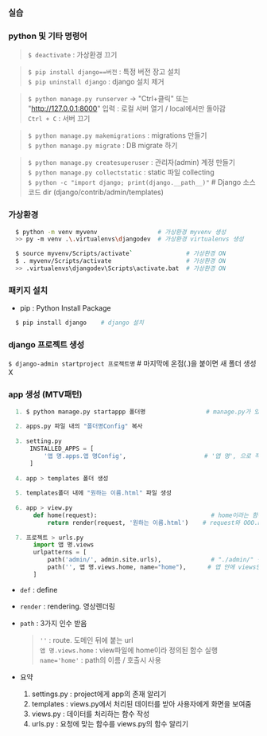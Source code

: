 
### 실습  

### python 및 기타 명령어
  > `$ deactivate` : 가상환경 끄기  

  > `$ pip install django==버전` : 특정 버전 장고 설치  
  > `$ pip uninstall django` : django 설치 제거  

  > `$ python manage.py runserver` → "Ctrl+클릭" 또는 "http://127.0.0.1:8000" 입력 : 로컬 서버 열기 / local에서만 돌아감  
  > `Ctrl + C` : 서버 끄기  

  > `$ python manage.py makemigrations` : migrations 만들기  
  > `$ python manage.py migrate` : DB migrate 하기  

  > `$ python manage.py createsuperuser` : 관리자(admin) 계정 만들기  
  > `$ python manage.py collectstatic` : static 파일 collecting  
  > `$ python -c "import django; print(django.__path__)"` # Django 소스 코드 dir (django/contrib/admin/templates)  


### 가상환경 
  ```bash
    $ python -m venv myvenv                 # 가상환경 myvenv 생성  
    >> py -m venv .\.virtualenvs\djangodev  # 가상환경 virtualenvs 생성

    $ source myvenv/Scripts/activate`               # 가상환경 ON
    $ . myvenv/Scripts/activate                     # 가상환경 ON
    >> .virtualenvs\djangodev\Scripts\activate.bat  # 가상환경 ON
  ```
  
### 패키지 설치  
  - pip : Python Install Package
  ```bash
    $ pip install django    # django 설치
  ```  

### django 프로젝트 생성
  `$ django-admin startproject 프로젝트명`   # 마지막에 온점(.)을 붙이면 새 폴더 생성X  

### app 생성 (MTV패턴)  
  ```python
    1. $ python manage.py startappp 폴더명                 # manage.py가 있는 위치에 app 생성 
    
    2. apps.py 파일 내의 "폴더명Config" 복사
    
    3. setting.py
        INSTALLED_APPS = [
            '앱 명.apps.앱 명Config',                      # '앱 명', 으로 적어도 상관없음
        ]
        
    4. app > templates 폴더 생성
    
    5. templates폴더 내에 "원하는 이름.html" 파일 생성
    
    6. app > view.py
         def home(request):                                # home이라는 함수 정의. home은 request를 받아 무언가를 실행
             return render(request, '원하는 이름.html')    # request와 OOO.html을 render하여 반환
                                                          
    7. 프로젝트 > urls.py
         import 앱 명.views
         urlpatterns = [
             path('admin/', admin.site.urls),              # "./admin/" 접속가능
             path('', 앱 명.views.home, name="home"),      # 앱 안에 views안에 home이라는 함수를 가져온다 / name은 url에 붙는 이름
         ]         
  ```  
  
  - `def` : define  
  - `render` : rendering. 영상렌더링
  - `path` : 3가지 인수 받음  
    > `''` : route. 도메인 뒤에 붙는 url  
    > `앱 명.views.home` : view파일에 home이라 정의된 함수 실행  
    > `name='home'` : path의 이름 / 호출시 사용
  
  - 요약  
    1. settings.py : project에게 app의 존재 알리기  
    2. templates : views.py에서 처리된 데이터를 받아 사용자에게 화면을 보여줌  
    3. views.py : 데이터를 처리하는 함수 작성  
    4. urls.py : 요청에 맞는 함수를 views.py의 함수 알리기  
